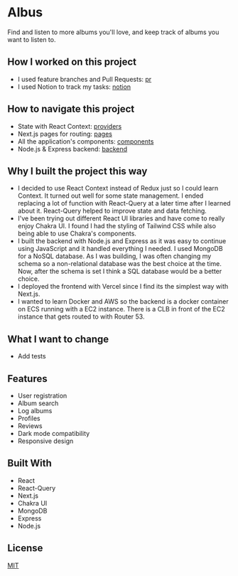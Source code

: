 # Albus

Find and listen to more albums you'll love, and keep track of albums you want to listen to.

## How I worked on this project

- I used feature branches and Pull Requests: [pr](https://github.com/ParthMmm/albus/pull/23)
- I used Notion to track my tasks: [notion](https://parthm.notion.site/c37b6529f9194dff8ada16e7a7a04158?v=140530fa9d1e41c08fd02b4dfc7c01a8)

## How to navigate this project

- State with React Context: [providers](https://github.com/ParthMmm/albus/tree/main/providers)
- Next.js pages for routing: [pages](https://github.com/ParthMmm/albus/tree/main/pages)
- All the application's components: [components](https://github.com/ParthMmm/albus/tree/main/components)
- Node.js & Express backend: [backend](https://github.com/ParthMmm/albus-backend)

## Why I built the project this way

- I decided to use React Context instead of Redux just so I could learn Context. It turned out well for some state management. I ended replacing a lot of function with React-Query at a later time after I learned about it. React-Query helped to improve state and data fetching.
- I've been trying out different React UI libraries and have come to really enjoy Chakra UI. I found I had the styling of Tailwind CSS while also being able to use Chakra's components.
- I built the backend with Node.js and Express as it was easy to continue using JavaScript and it handled everything I needed. I used MongoDB for a NoSQL database. As I was building, I was often changing my schema so a non-relational database was the best choice at the time. Now, after the schema is set I think a SQL database would be a better choice.
- I deployed the frontend with Vercel since I find its the simplest way with Next.js.
- I wanted to learn Docker and AWS so the backend is a docker container on ECS running with a EC2 instance. There is a CLB in front of the EC2 instance that gets routed to with Router 53.

## What I want to change

- Add tests

## Features

- User registration
- Album search
- Log albums
- Profiles
- Reviews
- Dark mode compatibility
- Responsive design

## Built With

- React
- React-Query
- Next.js
- Chakra UI
- MongoDB
- Express
- Node.js

## License

[MIT](https://github.com/ParthMmm/albus/blob/main/LICENSE)
